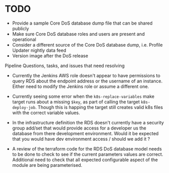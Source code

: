 # TODO

- Provide a sample Core DoS database dump file that can be shared publicly
- Make sure Core DoS database roles and users are present and operational
- Consider a different source of the Core DoS database dump, i.e. Profile Updater nightly data feed
- Version image after the DoS release

Pipeline Questions, tasks, and issues that need resolving

- Currently the Jenkins AWS role doesn't appear to have permissions to query RDS about the endpoint address
  or the username of an instance. Either need to modify the Jenkins role or assume a different one.

- Currently seeing some error when the `k8s-replace-variables` make target runs about a missing `$key`,
  as part of calling the target `k8s-deploy-job`. Though this is happing the target still creates valid k8s
  files with the correct variable values.

- In the infrastructure definition the RDS doesn't currently have a security group add/set that would provide
  access for a developer us the database from there development environment. Would it be expected that you would
  have dev environment access / should we add it ?

- A review of the terraform code for the RDS DoS database model needs to be done to check to see if the current
  parameters values are correct. Additional need to check that all expected configurable aspect of the module are
  being parameterised.

